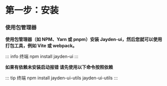 # 第一步：安装

### 使用包管理器

**使用包管理器（如 NPM、Yarn 或 pnpm）安装 Jayden-ui，然后您就可以使用打包工具，例如 Vite 或 webpack。**

::: info 终端
npm install jayden-ui
:::
<br>

**如果有依赖未安装启动报错 请先使用以下命令按照依赖**

::: tip 终端
npm install jayden-ui-utils jayden-ui-utils
:::
